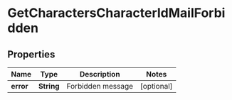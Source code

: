 
# GetCharactersCharacterIdMailForbidden

## Properties
Name | Type | Description | Notes
------------ | ------------- | ------------- | -------------
**error** | **String** | Forbidden message |  [optional]



